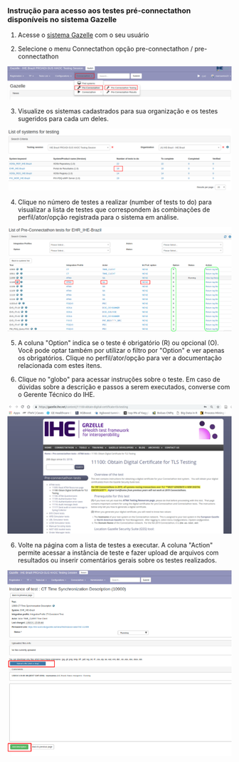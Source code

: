 ### Instrução para acesso aos testes pré-connectathon disponíveis no sistema Gazelle


1. Acesse o [sistema Gazelle](https://ihe.wustl.edu/gazelle-na/) com o seu usuário

2. Selecione o menu Connectathon opção pre-connectathon / pre-connectathon

![](./media/image6-1.png)

3. Visualize os sistemas cadastrados para sua organização e os testes sugeridos para cada um deles.

![](./media/image6-2.png)

4. Clique no número de testes a realizar (number of tests to do) para visualizar a lista de testes que correspondem às combinações de perfil/ator/opção registrada para o sistema em análise.

![](./media/image6-3.png)

5. A coluna "Option" indica se o teste é obrigatório (R) ou opcional (O). Você pode optar também por utilizar o filtro por "Option" e ver apenas os obrigatórios. Clique no perfil/ator/opção para ver a documentação relacionada com estes itens. 

6. Clique no "globo" para acessar instruções sobre o teste. Em caso de dúvidas sobre a descrição e passos a serem executados, converse com o Gerente Técnico do IHE.

![](./media/image6-4.png)

6. Volte na página com a lista de testes a executar. A coluna "Action" permite acessar a instância de teste e fazer upload de arquivos com resultados ou inserir comentários gerais sobre os testes realizados.

![](./media/image6-5.png)













